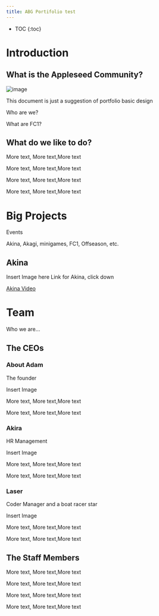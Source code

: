 ```yaml
---
title: ABG Portifolio test
---
```


* TOC
{:toc}

# Introduction

## What is the Appleseed Community?

![image](https://user-images.githubusercontent.com/96582306/205429154-3873b6b2-c31e-4f78-856d-cb7b0b09f015.png)

This document is just a suggestion of portfolio basic design

Who are we?

What are FC1?

## What do we like to do?

More text, More text,More text

More text, More text,More text

More text, More text,More text

More text, More text,More text

# Big Projects

Events

Akina, Akagi, minigames, FC1, Offseason, etc.

## Akina

Insert Image here Link for Akina, click down

[Akina Video](https://www.youtube.com/watch?v=moPjqLGlNQ8)

# Team

Who we are…

## The CEOs

### About Adam

The founder

Insert Image

More text, More text,More text

More text, More text,More text

### Akira

HR Management

Insert Image

More text, More text,More text

More text, More text,More text

### Laser
Coder Manager and a boat racer star

Insert Image

More text, More text,More text

More text, More text,More text

## The Staff Members

More text, More text,More text

More text, More text,More text

More text, More text,More text

More text, More text,More text

